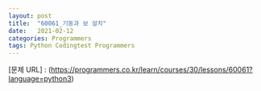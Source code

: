 ```yaml
---
layout: post
title:  "60061_기둥과 보 설치"
date:   2021-02-12 
categories: Programmers
tags: Python Codingtest Programmers 
---
```


[문제 URL] : (https://programmers.co.kr/learn/courses/30/lessons/60061?language=python3)